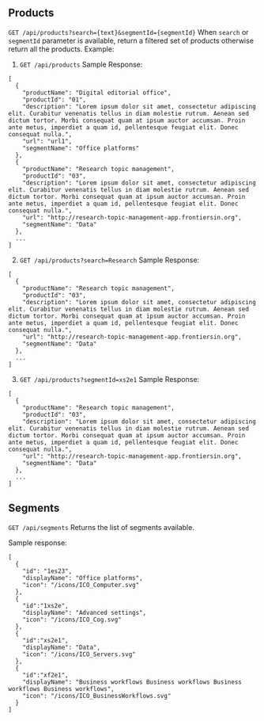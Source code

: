 ## Products
`GET /api/products?search={text}&segmentId={segmentId}`
When `search` or `segmentId` parameter is available, return a filtered set of products otherwise return all the products.
Example:
1. `GET /api/products`
Sample Response:
```
[
  {
    "productName": "Digital editorial office",
    "productId": "01",
    "description": "Lorem ipsum dolor sit amet, consectetur adipiscing elit. Curabitur venenatis tellus in diam molestie rutrum. Aenean sed dictum tortor. Morbi consequat quam at ipsum auctor accumsan. Proin ante metus, imperdiet a quam id, pellentesque feugiat elit. Donec consequat nulla.",
    "url": "url1",
    "segmentName": "Office platforms"
  },
  {
    "productName": "Research topic management",
    "productId": "03",
    "description": "Lorem ipsum dolor sit amet, consectetur adipiscing elit. Curabitur venenatis tellus in diam molestie rutrum. Aenean sed dictum tortor. Morbi consequat quam at ipsum auctor accumsan. Proin ante metus, imperdiet a quam id, pellentesque feugiat elit. Donec consequat nulla.",
    "url": "http://research-topic-management-app.frontiersin.org",
    "segmentName": "Data"
  },
  ...
]
```
2. `GET /api/products?search=Research`
Sample Response:
```
[
  {
    "productName": "Research topic management",
    "productId": "03",
    "description": "Lorem ipsum dolor sit amet, consectetur adipiscing elit. Curabitur venenatis tellus in diam molestie rutrum. Aenean sed dictum tortor. Morbi consequat quam at ipsum auctor accumsan. Proin ante metus, imperdiet a quam id, pellentesque feugiat elit. Donec consequat nulla.",
    "url": "http://research-topic-management-app.frontiersin.org",
    "segmentName": "Data"
  },
  ...
]
```
3. `GET /api/products?segmentId=xs2e1`
Sample Response:
```
[
  {
    "productName": "Research topic management",
    "productId": "03",
    "description": "Lorem ipsum dolor sit amet, consectetur adipiscing elit. Curabitur venenatis tellus in diam molestie rutrum. Aenean sed dictum tortor. Morbi consequat quam at ipsum auctor accumsan. Proin ante metus, imperdiet a quam id, pellentesque feugiat elit. Donec consequat nulla.",
    "url": "http://research-topic-management-app.frontiersin.org",
    "segmentName": "Data"
  },
  ...
]
```

## Segments
`GET /api/segments`
Returns the list of segments available.

Sample response:
```
[
  {
    "id": "1es23",
    "displayName": "Office platforms",
    "icon": "/icons/ICO_Computer.svg"
  },
  {
    "id":"1xs2e",
    "displayName": "Advanced settings",
    "icon": "/icons/ICO_Cog.svg"
  },
  {
    "id":"xs2e1",
    "displayName": "Data",
    "icon": "/icons/ICO_Servers.svg"
  },
  {
    "id":"xf2e1",
    "displayName": "Business workflows Business workflows Business workflows Business workflows",
    "icon": "/icons/ICO_BusinessWorkflows.svg"
  }
]
```

